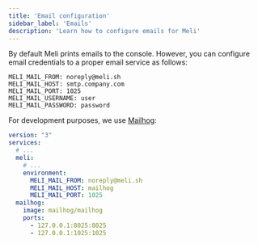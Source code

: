 ```yaml
---
title: 'Email configuration'
sidebar_label: 'Emails'
description: 'Learn how to configure emails for Meli'
---
```


By default Meli prints emails to the console. However, you can configure email credentials to a proper email service as follows:

```shell script
MELI_MAIL_FROM: noreply@meli.sh
MELI_MAIL_HOST: smtp.company.com
MELI_MAIL_PORT: 1025
MELI_MAIL_USERNAME: user
MELI_MAIL_PASSWORD: password
```

For development purposes, we use [Mailhog](https://github.com/mailhog/MailHog):

```yaml
version: "3"
services:
  # ...
  meli:
    # ...
    environment:
      MELI_MAIL_FROM: noreply@meli.sh
      MELI_MAIL_HOST: mailhog
      MELI_MAIL_PORT: 1025
  mailhog:
    image: mailhog/mailhog
    ports:
      - 127.0.0.1:8025:8025
      - 127.0.0.1:1025:1025
```
